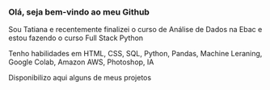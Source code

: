 ### Olá, seja bem-vindo ao meu Github

Sou Tatiana e recentemente finalizei o curso de Análise de Dados na Ebac e estou fazendo o curso Full Stack Python

Tenho habilidades em 
HTML, CSS, SQL, Python, Pandas, Machine Leraning, Google Colab, Amazon AWS, Photoshop, IA

Disponibilizo aqui alguns de meus projetos


<!--
**TatianaRaCo/TatianaRaCo** is a ✨ _special_ ✨ repository because its `README.md` (this file) appears on your GitHub profile.

Here are some ideas to get you started:

- 🔭 I’m currently working on ...
- 🌱 I’m currently learning ...
- 👯 I’m looking to collaborate on ...
- 🤔 I’m looking for help with ...
- 💬 Ask me about ...
- 📫 How to reach me: ...
- 😄 Pronouns: ...
- ⚡ Fun fact: ...
-->
